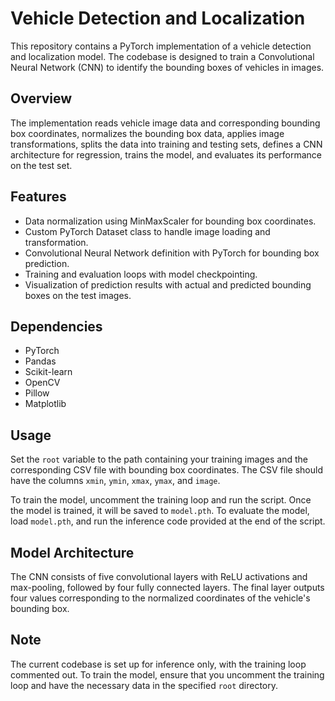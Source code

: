# Vehicle Detection and Localization

This repository contains a PyTorch implementation of a vehicle detection and localization model. The codebase is designed to train a Convolutional Neural Network (CNN) to identify the bounding boxes of vehicles in images.

## Overview

The implementation reads vehicle image data and corresponding bounding box coordinates, normalizes the bounding box data, applies image transformations, splits the data into training and testing sets, defines a CNN architecture for regression, trains the model, and evaluates its performance on the test set.

## Features

- Data normalization using MinMaxScaler for bounding box coordinates.
- Custom PyTorch Dataset class to handle image loading and transformation.
- Convolutional Neural Network definition with PyTorch for bounding box prediction.
- Training and evaluation loops with model checkpointing.
- Visualization of prediction results with actual and predicted bounding boxes on the test images.

## Dependencies

- PyTorch
- Pandas
- Scikit-learn
- OpenCV
- Pillow
- Matplotlib

## Usage

Set the `root` variable to the path containing your training images and the corresponding CSV file with bounding box coordinates. The CSV file should have the columns `xmin`, `ymin`, `xmax`, `ymax`, and `image`.

To train the model, uncomment the training loop and run the script. Once the model is trained, it will be saved to `model.pth`. To evaluate the model, load `model.pth`, and run the inference code provided at the end of the script.

## Model Architecture

The CNN consists of five convolutional layers with ReLU activations and max-pooling, followed by four fully connected layers. The final layer outputs four values corresponding to the normalized coordinates of the vehicle's bounding box.

## Note

The current codebase is set up for inference only, with the training loop commented out. To train the model, ensure that you uncomment the training loop and have the necessary data in the specified `root` directory.

